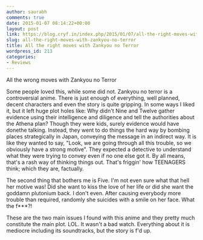 ```yaml
---
author: saurabh
comments: true
date: 2015-01-07 08:14:22+00:00
layout: post
link: https://blog.cryf.in/index.php/2015/01/07/all-the-right-moves-with-zankyou-no-terror/
slug: all-the-right-moves-with-zankyou-no-terror
title: All the right moves with Zankyou no Terror
wordpress_id: 213
categories:
- Reviews
---
```


All the wrong moves with Zankyou no Terror

Some people loved this, while some did not. Zankyou no terror is a controversial anime. There is just enough of everything, well planned, decent characters and even the story is quite gripping. In some ways I liked it, but it left huge plot holes like: Why didn't Nine and Twelve gather evidence using their intelligence and diligence and tell the authorities about the Athena plan? Though they were kids, surely evidence would have donethe talking. Instead, they went to do things the hard way by bombing places strategically in Japan, conveying the message in an indirect way. It is like they wanted to say, "Look, we are going through all this trouble, so we obviously have a strong motive". They expected a detective to understand what they were trying to convey even if no one else got it. By all means, that's a rash way of thinking things out. That's friggin' how TEENAGERS think; which they are, factually.

The second thing that bothers me is Five. I'm not even sure what that hell her motive was! Did she want to kiss the love of her life or did she want the goddamn plutonium back. I don't even. After causing everybody more trouble than required, randomly she suicides with a smile on her face. What the f***?!

These are the two main issues I found with this anime and they pretty much constitute the main plot. LOL. It wasn't a bad watch. Everything about it is mediocre including its soundtracks, but the story is f'd up.
